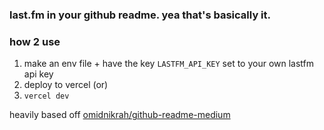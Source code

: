 ### last.fm in your github readme. yea that's basically it.

### how 2 use

1. make an env file + have the key `LASTFM_API_KEY` set to your own lastfm api key
2. deploy to vercel (or)
2. `vercel dev`

heavily based off [omidnikrah/github-readme-medium](https://github.com/omidnikrah/github-readme-medium)